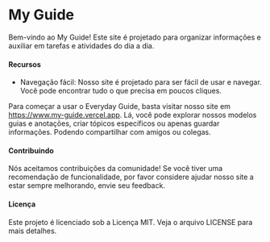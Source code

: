 # My Guide

Bem-vindo ao My Guide! Este site é projetado para organizar informações e auxiliar em tarefas e atividades do dia a dia.

#### Recursos

- Navegação fácil: Nosso site é projetado para ser fácil de usar e navegar. Você pode encontrar tudo o que precisa em poucos cliques.

Para começar a usar o Everyday Guide, basta visitar nosso site em https://www.my-guide.vercel.app. Lá, você pode explorar nossos modelos guias e anotações, criar tópicos específicos ou apenas guardar informações. Podendo compartilhar com amigos ou colegas.

#### Contribuindo

Nós aceitamos contribuições da comunidade! Se você tiver uma recomendação de funcionalidade, por favor considere ajudar nosso site a estar sempre melhorando, envie seu feedback.

#### Licença

Este projeto é licenciado sob a Licença MIT. Veja o arquivo LICENSE para mais detalhes.
